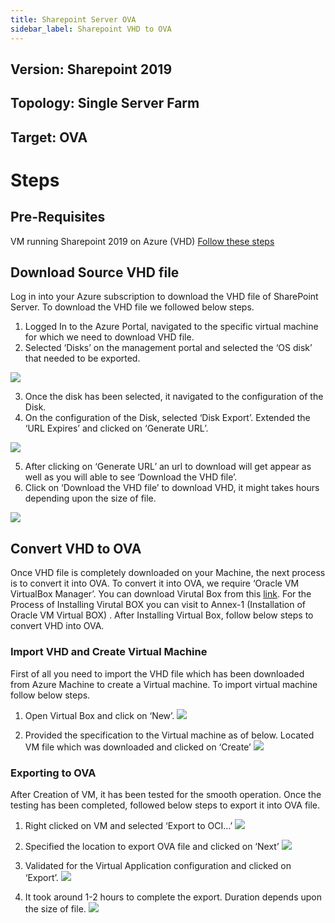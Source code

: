 ```yaml
---
title: Sharepoint Server OVA
sidebar_label: Sharepoint VHD to OVA
---
```



## Version: Sharepoint 2019
## Topology: Single Server Farm
## Target: OVA

# Steps

## Pre-Requisites
VM running Sharepoint 2019 on Azure (VHD)
[Follow these steps](./sp-vm-manual-install)


## Download Source VHD file

Log in into your Azure subscription to download the VHD file of SharePoint Server. To download the VHD file we followed below steps.

1. Logged In to the Azure Portal, navigated to the specific virtual machine for which we need to download VHD file.
2. Selected ‘Disks’ on the management portal and selected the ‘OS disk’ that needed to be exported.


![](../../../../../static/img/docs/websites/sharepoint/server/ova-1.png)

3. Once the disk has been selected, it navigated to the configuration of the Disk.
4. On the configuration of the Disk, selected ‘Disk Export’. Extended the ‘URL Expires’ and clicked on ‘Generate URL’.

![](../../../../../static/img/docs/websites/sharepoint/server/ova-2.png)

5. After clicking on ‘Generate URL’ an url to download will get appear as well as you will able to see ‘Download the VHD file’. 
6. Click on ‘Download the VHD file’ to download VHD, it might takes hours depending upon the size of file.

![](../../../../../static/img/docs/websites/sharepoint/server/ova-3.png)


## Convert VHD to OVA

Once VHD file is completely downloaded on your Machine, the next process is to convert it into OVA. To convert it into OVA, we require ‘Oracle VM VirtualBox Manager’. You can download Virutal Box from this [link](https://www.virtualbox.org/wiki/Downloads). For the Process of Installing Virutal BOX you can visit to Annex-1 (Installation of Oracle VM Virtual BOX) . After Installing Virtual Box, follow below steps to convert VHD into OVA.

### Import VHD and Create Virtual Machine

First of all you need to import the VHD file which has been downloaded from Azure Machine to create a Virtual machine. To import virtual machine follow below steps.

1. Open Virtual Box and click on ‘New’.
![](../../../../../static/img/docs/websites/sharepoint/server/ova-4.png)

2. Provided the specification to the Virtual machine as of below. Located VM file which was downloaded and clicked on ‘Create’
![](../../../../../static/img/docs/websites/sharepoint/server/ova-5.png)

### Exporting to OVA

After Creation of VM, it has been tested for the smooth operation. Once the testing has been completed, followed below steps to export it into OVA file.

1. Right clicked on VM and selected ‘Export to OCI…’
![](../../../../../static/img/docs/websites/sharepoint/server/ova-6.png)

2. Specified the location to export OVA file and clicked on ‘Next’
![](../../../../../static/img/docs/websites/sharepoint/server/ova-7.png)

3. Validated for the Virtual Application configuration and clicked on ‘Export’.
![](../../../../../static/img/docs/websites/sharepoint/server/ova-8.png)

4. It took around 1-2 hours to complete the export. Duration depends upon the size of file.
![](../../../../../static/img/docs/websites/sharepoint/server/ova-9.png)
